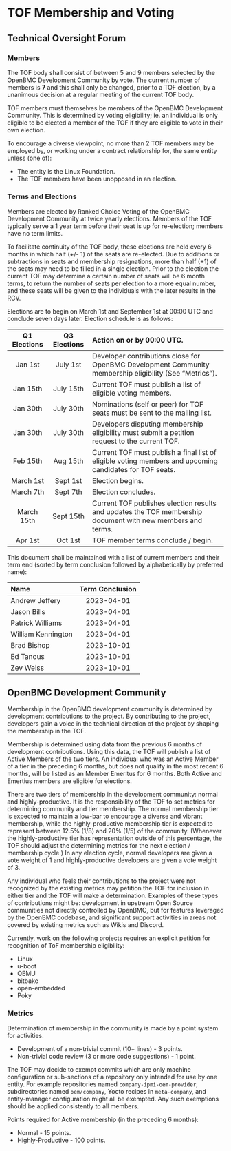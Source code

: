 # TOF Membership and Voting

## Technical Oversight Forum

### Members

The TOF body shall consist of between 5 and 9 members selected by the OpenBMC
Development Community by vote.  The current number of members is **7** and this
shall only be changed, prior to a TOF election, by a unanimous decision at a
regular meeting of the current TOF body.

TOF members must themselves be members of the OpenBMC Development Community.
This is determined by voting eligibility; ie. an individual is only eligible to
be elected a member of the TOF if they are eligible to vote in their own
election.

To encourage a diverse viewpoint, no more than 2 TOF members may be employed
by, or working under a contract relationship for, the same entity
unless (one of):
- The entity is the Linux Foundation.
- The TOF members have been unopposed in an election.

### Terms and Elections
Members are elected by Ranked Choice Voting of the OpenBMC Development
Community at twice yearly elections.  Members of the TOF typically serve a 1
year term before their seat is up for re-election; members have no term limits.

To facilitate continuity of the TOF body, these elections are held every 6
months in which half (+/- 1) of the seats are re-elected.  Due to additions or
subtractions in seats and membership resignations, more than half (+1) of the
seats may need to be filled in a single election.  Prior to the election the
current TOF may determine a certain number of seats will be 6 month terms, to
return the number of seats per election to a more equal number, and these seats
will be given to the individuals with the later results in the RCV.

Elections are to begin on March 1st and September 1st at 00:00 UTC and conclude
seven days later.  Election schedule is as follows:

| Q1 Elections | Q3 Elections | Action on or by 00:00 UTC. |
|:------------:|:------------:|:---------------------------|
| Jan 1st | July 1st | Developer contributions close for OpenBMC Development Community membership eligibility (See “Metrics”). |
| Jan 15th | July 15th | Current TOF must publish a list of eligible voting members. |
| Jan 30th | July 30th | Nominations (self or peer) for TOF seats must be sent to the mailing list. |
| Jan 30th | July 30th | Developers disputing membership eligibility must submit a petition request to the current TOF. |
| Feb 15th | Aug 15th | Current TOF must publish a final list of eligible voting members and upcoming candidates for TOF seats. |
| March 1st | Sept 1st | Election begins. |
| March 7th | Sept 7th | Election concludes. |
| March 15th | Sept 15th | Current TOF publishes election results and updates the TOF membership document with new members and terms. |
| Apr 1st | Oct 1st | TOF member terms conclude / begin. |

This document shall be maintained with a list of current members and their term
end (sorted by term conclusion followed by alphabetically by preferred name):

| Name | Term Conclusion |
|:-----|:---------------:|
| Andrew Jeffery | 2023-04-01 |
| Jason Bills | 2023-04-01 |
| Patrick Williams | 2023-04-01 |
| William Kennington | 2023-04-01 |
| Brad Bishop | 2023-10-01 |
| Ed Tanous | 2023-10-01 |
| Zev Weiss | 2023-10-01 |

## OpenBMC Development Community

Membership in the OpenBMC development community is determined by development
contributions to the project.  By contributing to the project, developers gain
a voice in the technical direction of the project by shaping the membership in
the TOF.

Membership is determined using data from the previous 6 months of development
contributions.  Using this data, the TOF will publish a list of Active Members
of the two tiers.  An individual who was an Active Member of a tier in the
preceding 6 months, but does not qualify in the most recent 6 months, will be
listed as an Member Emeritus for 6 months.  Both Active and Emertius members
are eligible for elections.

There are two tiers of membership in the development community: normal and
highly-productive.  It is the responsibility of the TOF to set metrics for
determining community and tier membership.  The normal membership tier is
expected to maintain a low-bar to encourage a diverse and vibrant membership,
while the highly-productive membership tier is expected to represent between
12.5% (1/8) and 20% (1/5) of the community.  (Whenever the highly-productive tier
has representation outside of this percentage, the TOF should adjust the
determining metrics for the next election / membership cycle.)  In any election
cycle, normal developers are given a vote weight of 1 and highly-productive
developers are given a vote weight of 3.

Any individual who feels their contributions to the project were not recognized
by the existing metrics may petition the TOF for inclusion in either tier and
the TOF will make a determination.  Examples of these types of contributions
might be: development in upstream Open Source communities not directly
controlled by OpenBMC, but for features leveraged by the OpenBMC codebase, and
significant support activities in areas not covered by existing metrics such as
Wikis and Discord.

Currently, work on the following projects requires an explicit petition for
recognition of ToF membership eligibility:

* Linux
* u-boot
* QEMU
* bitbake
* open-embedded
* Poky

### Metrics

Determination of membership in the community is made by a point system for
activities.
- Development of a non-trivial commit (10+ lines) - 3 points.
- Non-trivial code review (3 or more code suggestions) - 1 point.

The TOF may decide to exempt commits which are only machine configuration or
sub-sections of a repository only intended for use by one entity.  For example
repositories named `company-ipmi-oem-provider`, subdirectories named
`oem/company`, Yocto recipes in `meta-company`, and entity-manager configuration
might all be exempted.  Any such exemptions should be applied consistently to
all members.

Points required for Active membership (in the preceding 6 months):
- Normal - 15 points.
- Highly-Productive - 100 points.

